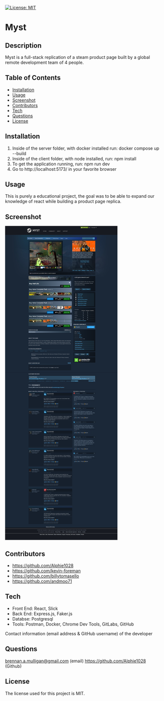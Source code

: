 [![License: MIT](https://img.shields.io/badge/License-MIT-yellow.svg)](https://opensource.org/licenses/MIT)


# Myst

## Description
Myst is a full-stack replication of a steam product page built by a global remote development team of 4 people.

## Table of Contents
* [Installation](#installation)
* [Usage](#usage)
* [Screenshot](#screenshot)
* [Contributors](#contributors)
* [Tech](#tech)
* [Questions](#questions)
* [License](#license) 

## Installation
1. Inside of the server folder, with docker installed run: docker compose up --build
2. Inside of the client folder, with node installed, run: npm install
3. To get the application running, run: npm run dev
4. Go to http://localhost:5173/ in your favorite browser

## Usage
This is purely a educational project, the goal was to be able to expand our knowledge of react while building a product page replica.

## Screenshot
![alt text](assets/images/screen-shot.png)

## Contributors
* https://github.com/Alphie1028
* https://github.com/kevin-foreman
* https://github.com/billytomasello
* https://github.com/andmoo71

## Tech
* Front End: React, Slick
* Back End: Express.js, Faker.js
* Databse: Postgresql
* Tools: Postman, Docker, Chrome Dev Tools, GitLabs, GitHub

Contact information (email address & GitHub username) of the developer
## Questions
brennan.a.mulligan@gmail.com (email)
https://github.com/Alphie1028 (Github)


## License

The license used for this project is MIT.


